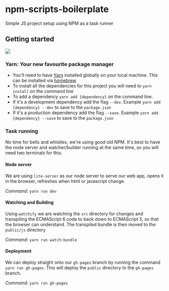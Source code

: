 # npm-scripts-boilerplate
Simple JS project setup using NPM as a task runner

## Getting started
![](https://camo.githubusercontent.com/e9762d07d388e43fb4fcd7f4f525893afaefafad/68747470733a2f2f646c2e64726f70626f7875736572636f6e74656e742e636f6d2f752f313431323130302f6573362e6a7067)

### Yarn: Your new favourite package manager

- You'll need to have [Yarn](https://yarnpkg.com/en/docs/install) installed globally on your local machine. This can be installed via [homebrew](http://brew.sh/)
- To install all the dependencies for this project you will need to `yarn install` on the command line
- To add a dependency `yarn add {dependency}` on the command line.
- If it's a development dependency add the flag `--dev`. Example `yarn add {dependency} --dev` to save to the `package.json`
- If it's a production dependency add the flag `--save`. Example `yarn add {dependency} --save` to save to the `package.json`

### Task running
No time for bells and whistles, we're using good old NPM. It's best to have the node server and watcher/builder running at the same time, so you will need two terminals for this.

#### Node server
We are using `lite-server` as our node server to serve our web app, opens it in the browser, refreshes when html or javascript change.

_Command:_ `yarn run dev`

#### Watching and Building
Using `watchify` we are watching the `src` directory for changes and transpiling the ECMAScript 6 code to back down to ECMAScript 5, so that the browser can understand. The transpiled bundle is then moved to the `public/js` directory

_Command:_ `yarn run watch:bundle`

#### Deployment
We can deploy straight onto our `gh-pages` branch by running the command `yarn run gh-pages`. This will deploy the `public` directory to the `gh-pages` branch.

_Command:_ `yarn run gh-pages`
